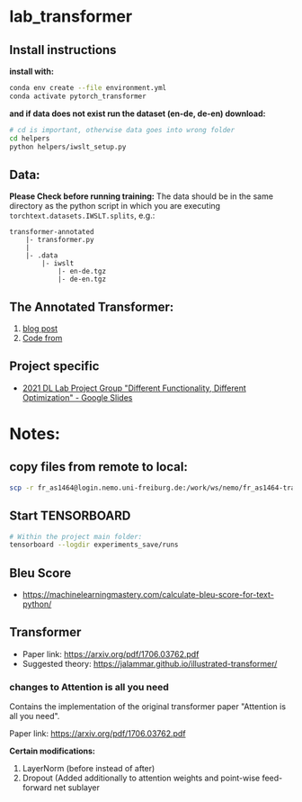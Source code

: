 # lab_transformer

## Install instructions
__install with:__ 

```bash
conda env create --file environment.yml
conda activate pytorch_transformer
```
__and if data does not exist run the dataset (en-de, de-en) download:__

```bash
# cd is important, otherwise data goes into wrong folder
cd helpers 
python helpers/iwslt_setup.py 
```

## Data:
__Please Check before running training:__ The data should be in the same directory as the python script in which you are executing `torchtext.datasets.IWSLT.splits`, e.g.:

```
transformer-annotated
    |- transformer.py 
    |
    |- .data
        |- iwslt
            |- en-de.tgz
            |- de-en.tgz    
```

## The Annotated Transformer:
1. [blog post](http://nlp.seas.harvard.edu/2018/04/03/attention.html)
2. [Code from](https://github.com/harvardnlp/annotated-transformer)

## Project specific
- [2021 DL Lab Project Group "Different Functionality, Different Optimization" - Google Slides](https://docs.google.com/presentation/d/1fF50j5xOnQ-COn8n_eC1UnehprtgSz1hkjHrbHNLQCQ/edit)


# Notes:

## copy files from remote to local:

```bash
scp -r fr_as1464@login.nemo.uni-freiburg.de:/work/ws/nemo/fr_as1464-transformer_work-0/transformer-main/experiments_save/<NAME_OF_EXPERIMENT> /home/mrrobot/PycharmProjects/transformer-main/experiments_save
```

## Start TENSORBOARD
```bash
# Within the project main folder:
tensorboard --logdir experiments_save/runs
```


## Bleu Score
- https://machinelearningmastery.com/calculate-bleu-score-for-text-python/

## Transformer
- Paper link: https://arxiv.org/pdf/1706.03762.pdf
- Suggested theory: https://jalammar.github.io/illustrated-transformer/ 

### changes to Attention is all you need
Contains the implementation of the original transformer paper "Attention is all you need".

Paper link: https://arxiv.org/pdf/1706.03762.pdf

__Certain modifications:__
1. LayerNorm (before instead of after)
2. Dropout (Added additionally to attention weights and point-wise feed-forward net sublayer
